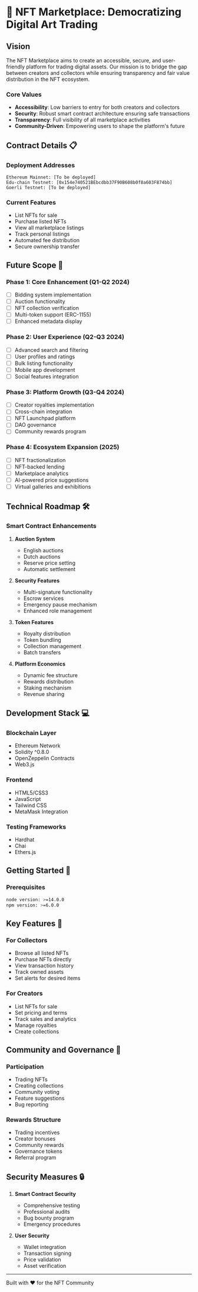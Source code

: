 # 🎨 NFT Marketplace: Democratizing Digital Art Trading

## Vision
The NFT Marketplace aims to create an accessible, secure, and user-friendly platform for trading digital assets. Our mission is to bridge the gap between creators and collectors while ensuring transparency and fair value distribution in the NFT ecosystem.

### Core Values
- **Accessibility**: Low barriers to entry for both creators and collectors
- **Security**: Robust smart contract architecture ensuring safe transactions
- **Transparency**: Full visibility of all marketplace activities
- **Community-Driven**: Empowering users to shape the platform's future

## Contract Details 📋

### Deployment Addresses
```
Ethereum Mainnet: [To be deployed]
Edu-chain Testnet: [0x154e740521BEbcdbb37F90B608b0f8a603F874bb]
Goerli Testnet: [To be deployed]
```

### Current Features
- List NFTs for sale
- Purchase listed NFTs
- View all marketplace listings
- Track personal listings
- Automated fee distribution
- Secure ownership transfer

## Future Scope 🚀

### Phase 1: Core Enhancement (Q1-Q2 2024)
- [ ] Bidding system implementation
- [ ] Auction functionality
- [ ] NFT collection verification
- [ ] Multi-token support (ERC-1155)
- [ ] Enhanced metadata display

### Phase 2: User Experience (Q2-Q3 2024)
- [ ] Advanced search and filtering
- [ ] User profiles and ratings
- [ ] Bulk listing functionality
- [ ] Mobile app development
- [ ] Social features integration

### Phase 3: Platform Growth (Q3-Q4 2024)
- [ ] Creator royalties implementation
- [ ] Cross-chain integration
- [ ] NFT Launchpad platform
- [ ] DAO governance
- [ ] Community rewards program

### Phase 4: Ecosystem Expansion (2025)
- [ ] NFT fractionalization
- [ ] NFT-backed lending
- [ ] Marketplace analytics
- [ ] AI-powered price suggestions
- [ ] Virtual galleries and exhibitions

## Technical Roadmap 🛠️

### Smart Contract Enhancements
1. **Auction System**
   - English auctions
   - Dutch auctions
   - Reserve price setting
   - Automatic settlement

2. **Security Features**
   - Multi-signature functionality
   - Escrow services
   - Emergency pause mechanism
   - Enhanced role management

3. **Token Features**
   - Royalty distribution
   - Token bundling
   - Collection management
   - Batch transfers

4. **Platform Economics**
   - Dynamic fee structure
   - Rewards distribution
   - Staking mechanism
   - Revenue sharing

## Development Stack 💻

### Blockchain Layer
- Ethereum Network
- Solidity ^0.8.0
- OpenZeppelin Contracts
- Web3.js

### Frontend
- HTML5/CSS3
- JavaScript
- Tailwind CSS
- MetaMask Integration

### Testing Frameworks
- Hardhat
- Chai
- Ethers.js

## Getting Started 🌟

### Prerequisites
```bash
node version: >=14.0.0
npm version: >=6.0.0
```

## Key Features 🔑

### For Collectors
- Browse all listed NFTs
- Purchase NFTs directly
- View transaction history
- Track owned assets
- Set alerts for desired items

### For Creators
- List NFTs for sale
- Set pricing and terms
- Track sales and analytics
- Manage royalties
- Create collections

## Community and Governance 👥

### Participation
- Trading NFTs
- Creating collections
- Community voting
- Feature suggestions
- Bug reporting

### Rewards Structure
- Trading incentives
- Creator bonuses
- Community rewards
- Governance tokens
- Referral program

## Security Measures 🔒

1. **Smart Contract Security**
   - Comprehensive testing
   - Professional audits
   - Bug bounty program
   - Emergency procedures

2. **User Security**
   - Wallet integration
   - Transaction signing
   - Price validation
   - Asset verification


---

Built with ❤️ for the NFT Community
